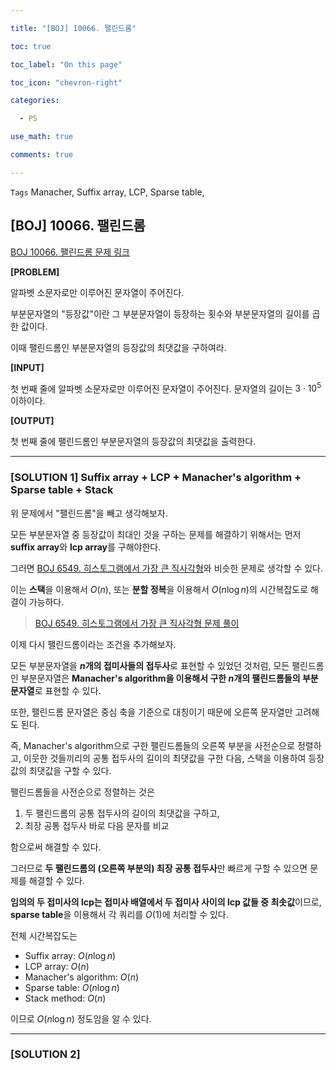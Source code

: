 ```yaml
---

title: "[BOJ] 10066. 팰린드롬"

toc: true

toc_label: "On this page"

toc_icon: "chevron-right"

categories:

  - PS

use_math: true

comments: true

---
```


`Tags` Manacher, Suffix array, LCP, Sparse table,

## [BOJ] 10066. 팰린드롬

[BOJ 10066. 팰린드롬 문제 링크](https://www.acmicpc.net/problem/10066)

**[PROBLEM]**

알파벳 소문자로만 이루어진 문자열이 주어진다.

부분문자열의 "등장값"이란 그 부분문자열이 등장하는 횟수와 부분문자열의 길이를 곱한 값이다.

이때 팰린드롬인 부분문자열의 등장값의 최댓값을 구하여라.

**[INPUT]**

첫 번째 줄에 알파벳 소문자로만 이루어진 문자열이 주어진다. 문자열의 길이는 $3 \cdot 10^5$ 이하이다.

**[OUTPUT]**

첫 번째 줄에 팰린드롬인 부분문자열의 등장값의 최댓값을 출력한다.

---

### [SOLUTION 1] Suffix array + LCP + Manacher's algorithm + Sparse table + Stack

위 문제에서 "팰린드롬"을 빼고 생각해보자.

모든 부분문자열 중 등장값이 최대인 것을 구하는 문제를 해결하기 위해서는 먼저 **suffix array**와 **lcp array**를 구해야한다.

그러면 [BOJ 6549. 히스토그램에서 가장 큰 직사각형](https://www.acmicpc.net/problem/6549)와 비슷한 문제로 생각할 수 있다.

이는 **스택**을 이용해서 $O(n)$, 또는 **분할 정복**을 이용해서 $O(n \log n)$의 시간복잡도로 해결이 가능하다.

> [BOJ 6549. 히스토그램에서 가장 큰 직사각형 문제 풀이]([https://www.acmicpc.net/problem/6549](https://damo1924.github.io/ps/BAEKJOON-6549/))

이제 다시 팰린드롬이라는 조건을 추가해보자.

모든 부분문자열을 **$n$개의 접미사들의 접두사**로 표현할 수 있었던 것처럼, 모든 팰린드롬인 부분문자열은 **Manacher's algorithm을 이용해서 구한 $n$개의 팰린드롬들의 부분문자열**로 표현할 수 있다.

또한, 팰린드롬 문자열은 중심 축을 기준으로 대칭이기 때문에 오른쪽 문자열만 고려해도 된다.

즉, Manacher's algorithm으로 구한 팰린드롬들의 오른쪽 부분을 사전순으로 정렬하고, 이웃한 것들끼리의 공통 접두사의 길이의 최댓값을 구한 다음, 스택을 이용하여 등장값의 최댓값을 구할 수 있다.

팰린드롬들을 사전순으로 정렬하는 것은

1. 두 팰린드롬의 공통 접두사의 길이의 최댓값을 구하고,
2. 최장 공통 접두사 바로 다음 문자를 비교

함으로써 해결할 수 있다.

그러므로 **두 팰린드롬의 (오른쪽 부분의) 최장 공통 접두사**만 빠르게 구할 수 있으면 문제를 해결할 수 있다.

**임의의 두 접미사의 lcp는 접미사 배열에서 두 접미사 사이의 lcp 값들 중 최솟값**이므로, **sparse table**을 이용해서 각 쿼리를 $O(1)$에 처리할 수 있다.

전체 시간복잡도는

- Suffix array: $O(n \log n)$
- LCP array: $O(n)$
- Manacher's algorithm: $O(n)$
- Sparse table: $O(n \log n)$
- Stack method: $O(n)$

이므로 $O(n \log n)$ 정도임을 알 수 있다.

---

### [SOLUTION 2] 
